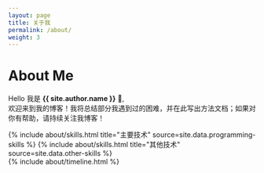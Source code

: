 ```yaml
---
layout: page
title: 关于我
permalink: /about/
weight: 3
---
```


# **About Me**

Hello 我是 **{{ site.author.name }}** :wave:,<br>
 欢迎来到我的博客！我将总结部分我遇到过的困难，并在此写出方法文档；如果对你有帮助，请持续关注我博客！

<div class="row">
{% include about/skills.html title="主要技术" source=site.data.programming-skills %}
{% include about/skills.html title="其他技术" source=site.data.other-skills %}
</div>

<div class="row">
{% include about/timeline.html %}
</div>